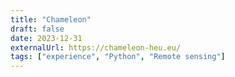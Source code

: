 ```yaml
---
title: "Chameleon"
draft: false
date: 2023-12-31
externalUrl: https://chameleon-heu.eu/
tags: ["experience", "Python", "Remote sensing"]
---
```


